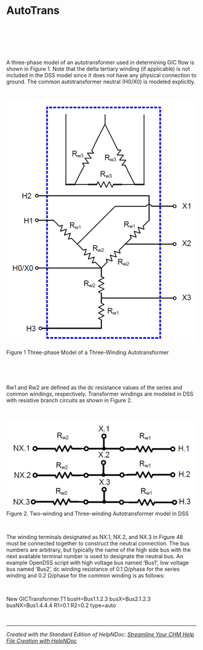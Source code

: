 # AutoTrans

&nbsp;

&nbsp;

&nbsp;

A three-phase model of an autotransformer used in determining GIC flow is shown in Figure 1. Note that the delta tertiary winding (if applicable) is not included in the DSS model since it does not have any physical connection to ground. The common autotransformer neutral (H0/X0) is modeled explicitly.

&nbsp;

![Image](<lib/NewItem127.png>)

Figure 1 Three-phase Model of a Three-Winding Autotransformer

&nbsp;

&nbsp;

Rw1 and Rw2 are defined as the dc resistance values of the series and common windings, respectively. Transformer windings are modeled in DSS with resistive branch circuits as shown in Figure 2.

&nbsp;

![Image](<lib/NewItem128.png>)\
Figure 2. Two-winding and Three-winding Autotransformer model in DSS

&nbsp;

The winding terminals designated as NX.1, NX.2, and NX.3 in Figure 48 must be connected together to construct the neutral connection. The bus numbers are arbitrary, but typically the name of the high side bus with the next available terminal number is used to designate the neutral bus. An example OpenDSS script with high voltage bus named ‘Bus1’, low voltage bus named ‘Bus2’, dc winding resistance of 0.1 Ω/phase for the series winding and 0.2 Ω/phase for the common winding is as follows:

&nbsp;

New GICTransformer.T1 busH=Bus1.1.2.3 busX=Bus2.1.2.3 busNX=Bus1.4.4.4 R1=0.1 R2=0.2 type=auto

&nbsp;


***
_Created with the Standard Edition of HelpNDoc: [Streamline Your CHM Help File Creation with HelpNDoc](<https://www.helpndoc.com/feature-tour/create-chm-help-files/>)_
